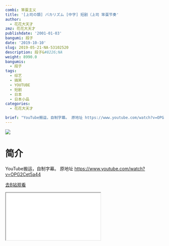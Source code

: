 ```yaml
---
combi: 笨蛋主义
title: '[上司の類] バカリズム [中字] 短剧（上司 笨蛋节奏'
author:
  - 花花大天才
zmz: 花花大天才
publishdate: '2001-01-03'
bangumi: 段子
date: '2019-10-10'
slug: 2019-05-21-NA-53102520
description: 段子&#8226;NA
weight: 8990.0
bangumis:
  - 段子
tags:
  - 综艺
  - 搞笑
  - YOUTUBE
  - 短剧
  - 日本
  - 日本小品
categories:
  - 花花大天才

brief: "YouTube搬运，自制字幕。 原地址 https://www.youtube.com/watch?v=OPG2Cet5a44"
---
```

![](https://raw.githubusercontent.com/tcgriffith/owaraisite/master/static/tmpimg/bc1d764181ed373b5a0950d62742e886c8f03f1a.jpg.480.jpg)
# 简介  
YouTube搬运，自制字幕。
原地址 https://www.youtube.com/watch?v=OPG2Cet5a44  

[去B站观看](https://www.bilibili.com/video/av53102520/)
<div class ="resp-container"><iframe class="testiframe" src="//player.bilibili.com/player.html?aid=53102520"", scrolling="no", allowfullscreen="true" > </iframe></div> 
